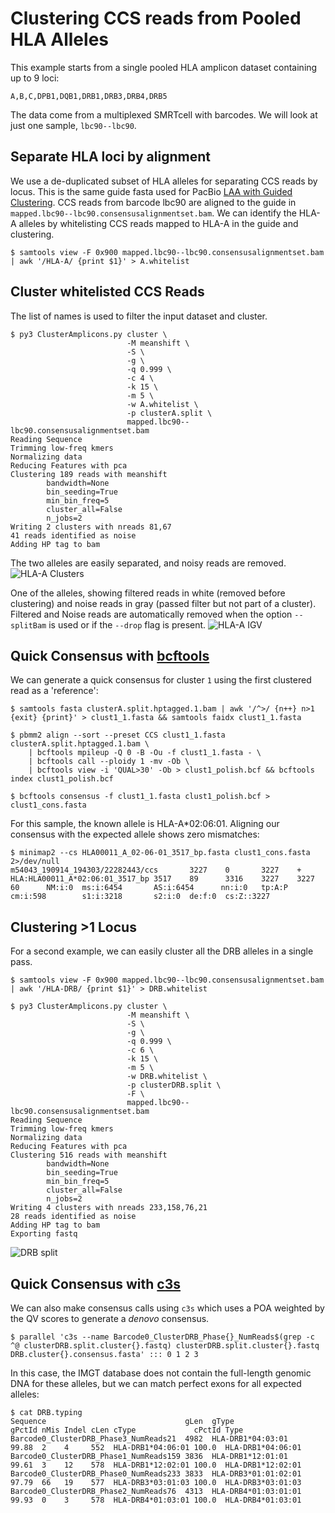 # Clustering CCS reads from Pooled HLA Alleles

This example starts from a single pooled HLA amplicon dataset containing up to 9 loci: 
    
    A,B,C,DPB1,DQB1,DRB1,DRB3,DRB4,DRB5

The data come from a multiplexed SMRTcell with barcodes.  We will look at just one sample, `lbc90--lbc90`.

## Separate HLA loci by alignment

We use a de-duplicated subset of HLA alleles for separating CCS reads by locus.  This is the same guide fasta used for PacBio [LAA with Guided Clustering](https://github.com/PacificBiosciences/pblaa).  CCS reads from barcode lbc90 are aligned to the guide in `mapped.lbc90--lbc90.consensusalignmentset.bam`.  We can identify the HLA-A alleles by whitelisting CCS reads mapped to HLA-A in the guide and clustering.

    $ samtools view -F 0x900 mapped.lbc90--lbc90.consensusalignmentset.bam | awk '/HLA-A/ {print $1}' > A.whitelist

## Cluster whitelisted CCS Reads

The list of names is used to filter the input dataset and cluster.  

    $ py3 ClusterAmplicons.py cluster \
                              -M meanshift \
                              -S \
                              -g \
                              -q 0.999 \
                              -c 4 \
                              -k 15 \
                              -m 5 \
                              -w A.whitelist \
                              -p clusterA.split \
                              mapped.lbc90--lbc90.consensusalignmentset.bam
    Reading Sequence
    Trimming low-freq kmers
    Normalizing data
    Reducing Features with pca
    Clustering 189 reads with meanshift
            bandwidth=None
            bin_seeding=True
            min_bin_freq=5
            cluster_all=False
            n_jobs=2
    Writing 2 clusters with nreads 81,67
    41 reads identified as noise
    Adding HP tag to bam 

The two alleles are easily separated, and noisy reads are removed.
![HLA-A Clusters](https://github.com/PacificBiosciences/pbampliconclustering/blob/master/examples/hla/clusterA.clusters.png)

One of the alleles, showing filtered reads in white (removed before clustering) and noise reads in gray (passed filter but not part of a cluster).  Filtered and Noise reads are automatically removed when the option `--splitBam` is used or if the `--drop` flag is present.
![HLA-A IGV](https://github.com/PacificBiosciences/pbampliconclustering/blob/master/examples/hla/A_02-06-01.cluster.png) 

## Quick Consensus with [bcftools](http://samtools.github.io/bcftools/bcftools.html)
We can generate a quick consensus for cluster `1` using the first clustered read as a 'reference':

    $ samtools fasta clusterA.split.hptagged.1.bam | awk '/^>/ {n++} n>1 {exit} {print}' > clust1_1.fasta && samtools faidx clust1_1.fasta
    
    $ pbmm2 align --sort --preset CCS clust1_1.fasta clusterA.split.hptagged.1.bam \
        | bcftools mpileup -Q 0 -B -Ou -f clust1_1.fasta - \
        | bcftools call --ploidy 1 -mv -Ob \
        | bcftools view -i 'QUAL>30' -Ob > clust1_polish.bcf && bcftools index clust1_polish.bcf
    
    $ bcftools consensus -f clust1_1.fasta clust1_polish.bcf > clust1_cons.fasta

For this sample, the known allele is HLA-A\*02:06:01.  Aligning our consensus with the expected allele shows zero mismatches:

    $ minimap2 --cs HLA00011_A_02-06-01_3517_bp.fasta clust1_cons.fasta 2>/dev/null
    m54043_190914_194303/22282443/ccs       3227    0       3227    +       HLA:HLA00011_A*02:06:01_3517_bp 3517    89      3316    3227    3227    60      NM:i:0  ms:i:6454       AS:i:6454      nn:i:0   tp:A:P  cm:i:598        s1:i:3218       s2:i:0  de:f:0  cs:Z::3227  


## Clustering >1 Locus
For a second example, we can easily cluster all the DRB alleles in a single pass.  

    $ samtools view -F 0x900 mapped.lbc90--lbc90.consensusalignmentset.bam | awk '/HLA-DRB/ {print $1}' > DRB.whitelist
    
    $ py3 ClusterAmplicons.py cluster \
                              -M meanshift \
                              -S \
                              -g \
                              -q 0.999 \
                              -c 6 \
                              -k 15 \
                              -m 5 \
                              -w DRB.whitelist \
                              -p clusterDRB.split \
                              -F \
                              mapped.lbc90--lbc90.consensusalignmentset.bam
    Reading Sequence
    Trimming low-freq kmers
    Normalizing data
    Reducing Features with pca
    Clustering 516 reads with meanshift
            bandwidth=None
            bin_seeding=True
            min_bin_freq=5
            cluster_all=False
            n_jobs=2
    Writing 4 clusters with nreads 233,158,76,21
    28 reads identified as noise
    Adding HP tag to bam
    Exporting fastq

![DRB split](https://github.com/PacificBiosciences/pbampliconclustering/blob/master/examples/hla/clusterDRB.clusters.png)

## Quick Consensus with [c3s](https://github.com/armintoepfer/c3s)
We can also make consensus calls using `c3s` which uses a POA weighted by the QV scores to generate a _denovo_ consensus.

    $ parallel 'c3s --name Barcode0_ClusterDRB_Phase{}_NumReads$(grep -c ^@ clusterDRB.split.cluster{}.fastq) clusterDRB.split.cluster{}.fastq DRB.cluster{}.consensus.fasta' ::: 0 1 2 3

In this case, the IMGT database does not contain the full-length genomic DNA for these alleles, but we can match perfect exons for all expected alleles:

    $ cat DRB.typing                                                      
    Sequence                               gLen  gType                gPctId nMis Indel cLen cType             cPctId Type
    Barcode0_ClusterDRB_Phase3_NumReads21  4982  HLA-DRB1*04:03:01    99.88  2    4     552  HLA-DRB1*04:06:01 100.0  HLA-DRB1*04:06:01
    Barcode0_ClusterDRB_Phase1_NumReads159 3836  HLA-DRB1*12:01:01    99.61  3    12    578  HLA-DRB1*12:02:01 100.0  HLA-DRB1*12:02:01
    Barcode0_ClusterDRB_Phase0_NumReads233 3833  HLA-DRB3*01:01:02:01 97.79  66   19    577  HLA-DRB3*03:01:03 100.0  HLA-DRB3*03:01:03
    Barcode0_ClusterDRB_Phase2_NumReads76  4313  HLA-DRB4*01:03:01:01 99.93  0    3     578  HLA-DRB4*01:03:01 100.0  HLA-DRB4*01:03:01



